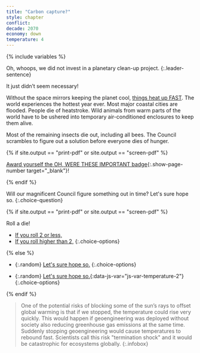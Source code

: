 ```yaml
---
title: "Carbon capture?"
style: chapter
conflict: 
decade: 2070
economy: down
temperature: 4
---
```


{% include variables %}

Oh, whoops, we did not invest in a planetary clean-up project. 
{:.leader-sentence}

It just didn’t seem necessary! 

Without the space mirrors keeping the planet cool, [things heat up FAST](#infobox). The world experiences the hottest year ever. Most major coastal cities are flooded. People die of heatstroke. Wild animals from warm parts of the world have to be ushered into temporary air-conditioned enclosures to keep them alive.

Most of the remaining insects die out, including all bees. The Council scrambles to figure out a solution before everyone dies of hunger.

{% if site.output == "print-pdf" or site.output == "screen-pdf" %}

[Award yourself the OH, WERE THESE IMPORTANT badge](endmatter_shiny-badges.html){:.show-page-number target="_blank"}!

{% endif %}

Will our magnificent Council figure something out in time? Let's sure hope so.
{:.choice-question}

{% if site.output == "print-pdf" or site.output == "screen-pdf" %}

Roll a die!

- [If you roll 2 or less,](chapter_fail-to-invent-insect-drones.html)
- [If you roll higher than 2,](chapter_invent-insect-drones.html)
{:.choice-options}

{% else %}

<div data-js-var="js-rand-insect-failure" markdown="1" class="hidden">

- {:.random} [Let's sure hope so.](chapter_fail-to-invent-insect-drones.html)
{:.choice-options}

</div>

<div data-js-var="js-rand-insect-success" markdown="1" class="hidden">

- {:.random} [Let's sure hope so.](chapter_invent-insect-drones.html){:data-js-var="js-var-temperature-2"}
{:.choice-options}

</div>

{% endif %}

> One of the potential risks of blocking some of the sun’s rays to offset global warming is that if we stopped, the temperature could rise very quickly. This would happen if geoengineering was deployed without society also reducing greenhouse gas emissions at the same time. Suddenly stopping geoengineering would cause temperatures to rebound fast. Scientists call this risk "termination shock" and it would be catastrophic for ecosystems globally.
{:.infobox}
